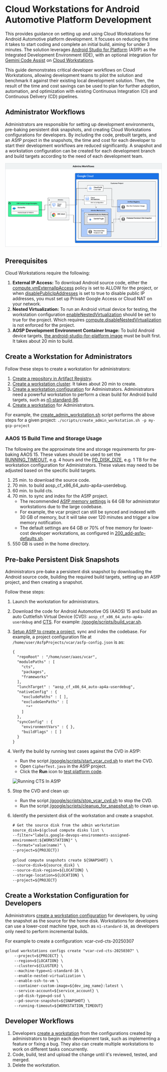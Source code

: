 # Cloud Workstations for Android Automotive Platform Development

This provides guidance on setting up and using Cloud Workstations for Android
Automotive platform development. It focuses on reducing the time it takes to
start coding and complete an initial build, aiming for under 3 minutes. The
solution leverages
[Android Studio for Platform](https://developer.android.com/studio/platform)
(ASfP) as the Integrated Development Environment (IDE), with an optional
integration for
[Gemini Code Assist](https://cloud.google.com/gemini/docs/codeassist/overview)
on [Cloud Workstations](https://cloud.google.com/workstations).

This guide demonstrates critical developer workflows on Cloud Workstations,
allowing development teams to pilot the solution and benchmark it against their
existing local development solution. Then, the result of the time and cost
savings can be used to plan for further adoption, automation, and optimization
with existing Continuous Integration (CI) and Continuous Delivery (CD)
pipelines.

## Administrator Workflows

Administrators are responsible for setting up development environments,
pre-baking persistent disk snapshots, and creating Cloud Workstations
configurations for developers. By including the code, prebuilt targets, and an
ASfP project in the snapshots, the time and cost for each developer to start
their development workflows are reduced significantly. A snapshot and a
workstation configuration can be created for each development branch and build
targets according to the need of each development team.

![Administrator Workflows](./resources/AdministratorWorkflows.png)

## Prerequisites

Cloud Workstations require the following:

1.  **External IP Access:** To download Android source code, either the
    [compute.vmExternalIpAccess](https://console.cloud.google.com/iam-admin/orgpolicies/compute-vmExternalIpAccess)
    policy is set to ALLOW for the project, or when
    [disablePublicIpAddresses](https://cloud.google.com/workstations/docs/reference/rest/v1/projects.locations.workstationClusters.workstationConfigs#GceInstance.FIELDS.disable_public_ip_addresses)
    is set to true to disable public IP addresses, you must set up Private
    Google Access or Cloud NAT on your network.
2.  **Nested Virtualization:** To run an Android virtual device for testing, the
    workstation configuration
    [enableNestedVirtualization](https://cloud.google.com/workstations/docs/reference/rest/v1/projects.locations.workstationClusters.workstationConfigs#GceInstance.FIELDS.enable_nested_virtualization)
    should be set to true for the project. Which requires
    [compute.disableNestedVirtualization](https://console.cloud.google.com/iam-admin/orgpolicies/compute-disableNestedVirtualization)
    is not enforced for the project.
3.  **AOSP Development Environment Container Image:** To build Android device
    targets,
    [the android-studio-for-platform image](../../examples/images/android-open-source-project/android-studio-for-platform/README.md)
    must be built first. It takes about 20 min to build.

## Create a Workstation for Administrators

Follow these steps to create a workstation for administrators:

1.  [Create a repository in Artifact Registry](https://cloud.google.com/artifact-registry/docs/repositories/create-repos).
2.  [Create a workstation cluster](https://cloud.google.com/workstations/docs/create-cluster).
    It takes about 20 min to create.
3.  [Create a workstation configuration](https://cloud.google.com/workstations/docs/create-configuration)
    for Administrators. Administrators need a powerful workstation to perform a
    clean build for Android build targets, such as
    [n1-standard-96](https://cloud.google.com/compute/docs/general-purpose-machines#n1_machine_types).
4.  [Create a workstation](https://cloud.google.com/workstations/docs/create-workstation)
    for Administrators.

For example, the
[create_admin_workstation.sh](./scripts/create_admin_workstation.sh) script
performs the above steps for a given project:
`./scripts/create_admin_workstation.sh -p my-gcp-project`

### AAOS 15 Build Time and Storage Usage

The following are the approximate time and storage requirements for pre-baking
AAOS 15. These values should be used to set the
[RUNNING_TIMEOUT](https://cloud.google.com/sdk/gcloud/reference/workstations/configs/create#--running-timeout),
e.g. 4 hours and the
[PD_DISK_DIZE](https://cloud.google.com/sdk/gcloud/reference/workstations/configs/create#--pd-disk-size),
e.g. 1 TB for the workstation configuration for Administrators. These values may
need to be adjusted based on the specific build targets.

1.  25 min. to download the source code.
2.  70 min. to build aosp_cf_x86_64_auto-ap4a-userdebug.
3.  60 min. to build cts.
4.  70 min. to sync and index for the ASfP project.
    *   The recommended
        [ASfP memory settings](https://developer.android.com/studio/intro/studio-config#adjusting_heap_size)
        is 64 GB for administrator workstations due to the large codebase.
    *   For example, the vcar project can still be synced and indexed with 30 GB
        of memory, but it will take over 120 minutes and trigger a low memory
        notification.
    *   The default settings are 64 GB or 70% of free memory for lower-cost
        developer workstations, as configured in
        [200_add-asfp-defaults.sh](../../examples/images/android-open-source-project/android-studio-for-platform/assets/etc/workstation-startup.d/200_add-asfp-defaults.sh).
5.  550 GB is used in the home directory.

## Pre-bake Persistent Disk Snapshots

Administrators pre-bake a persistent disk snapshot by downloading the Android
source code, building the required build targets, setting up an ASfP project,
and then creating a snapshot.

Follow these steps:

1.  Launch the workstation for administrators.
2.  Download the code for Android Automotive OS (AAOS) 15 and build an auto
    Cuttlefish Virtual Device (CVD): `aosp_cf_x86_64_auto-ap4a-userdebug` and
    [CTS](https://source.android.com/docs/compatibility/cts/development). For
    example:
    [/google/scripts/build_vcar.sh](../../examples/images/android-open-source-project/android-studio-for-platform/assets/google/scripts/build_vcar.sh).
3.  [Setup ASfP to create a project](https://developer.android.com/studio/platform/projects),
    sync and index the codebase. For example, a project configuration file at
    `/home/user/AsfpProjects/vcar/asfp-config.json` is as:

    ```
    {
      "repoRoot" : "/home/user/aaos/vcar",
      "modulePaths" : [
        "cts",
        "packages",
        "frameworks"
      ],
      "lunchTarget" : "aosp_cf_x86_64_auto-ap4a-userdebug",
      "nativeConfig" : {
        "excludePaths" : [ ],
        "excludeGenPaths" : [
          "*"
        ]
      },
      "syncConfig" : {
        "environmentVars" : { },
        "buildFlags" : [ ]
      }
    }
    ```

4.  Verify the build by running test cases against the CVD in ASfP:

    *   Run the script
        [/google/scripts/start_vcar_cvd.sh](../../examples/images/android-open-source-project/android-studio-for-platform/assets/google/scripts/start_vcar_cvd.sh)
        to start the CVD.
    *   Open `CipherTest.java` in the ASfP project.
    *   Click the **Run** icon to
        [test platform code](https://developer.android.com/studio/platform/test).

    ![Running CTS In ASfP](./resources/CtsInAsfp.gif)

5.  Stop the CVD and clean up:

    *   Run the script
        [/google/scripts/stop_vcar_cvd.sh](../../examples/images/android-open-source-project/android-studio-for-platform/assets/google/scripts/stop_vcar_cvd.sh)
        to stop the CVD.
    *   Run the script
        [/google/scripts/cleanup_for_snapshot.sh](../../examples/images/android-open-source-project/android-studio-for-platform/assets/google/scripts/cleanup_for_snapshot.sh)
        to clean up.

6.  Identify the persistent disk of the workstation and create a snapshot.

    ```
    # Get the source disk from the admin workstation
    source_disk=$(gcloud compute disks list \
    --filter="labels.google-devops-environments-assigned-environment:${WORKSTATION}" \
    --format="value(name)" \
    --project=${PROJECT})

    gcloud compute snapshots create ${SNAPSHOT} \
    --source-disk=${source_disk} \
    --source-disk-region=${LOCATION} \
    --storage-location=${LOCATION} \
    --project=${PROJECT}
    ```

## Create a Workstation Configuration for Developers

Administrators
[create a workstation configuration](https://cloud.google.com/workstations/docs/create-configuration)
for developers, by using the snapshot as the source for the home disk.
Workstations for developers can use a lower-cost machine type, such as
`n1-standard-16`, as developers only need to perform incremental builds.

For example to create a configuration: vcar-cvd-cts-20250307

```
gcloud workstations configs create "vcar-cvd-cts-20250307" \
    --project=${PROJECT} \
    --region=${LOCATION} \
    --cluster=${CLUSTER} \
    --machine-type=n1-standard-16 \
    --enable-nested-virtualization \
    --enable-ssh-to-vm \
    --container-custom-image=${dev_img_name}:latest \
    --service-account=${service_account} \
    --pd-disk-type=pd-ssd \
    --pd-source-snapshot=${SNAPSHOT} \
    --running-timeout=${WORKSTATION_TIMEOUT}
```

## Developer Workflows

1.  Developers
    [create a workstation](https://cloud.google.com/workstations/docs/create-workstation)
    from the configurations created by administrators to begin each development
    task, such as implementing a feature or fixing a bug. They also can create
    multiple workstations to work on different tasks concurrently.
2.  Code, build, test and upload the change until it's reviewed, tested, and
    merged.
3.  Delete the workstation.
